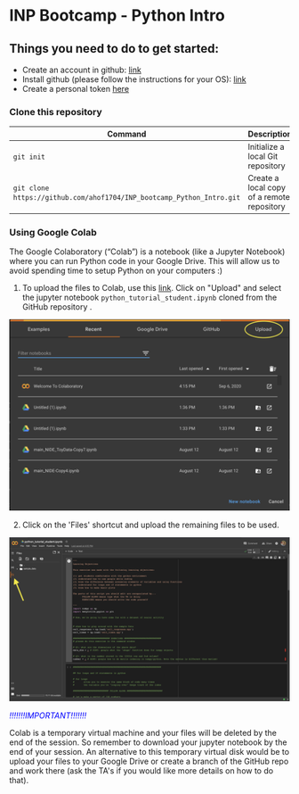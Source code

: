 # INP Bootcamp - Python Intro

## Things you need to do to get started:

- Create an account in github: [link](https://github.com/join) 
- Install github (please follow the instructions for your OS): [link](https://github.com/git-guides/install-git)
- Create a personal token [here](https://docs.github.com/en/github/authenticating-to-github/keeping-your-account-and-data-secure/creating-a-personal-access-token) 

### Clone this repository

| Command | Description |
| ------- | ----------- |
| `git init` | Initialize a local Git repository |
| `git clone https://github.com/ahof1704/INP_bootcamp_Python_Intro.git` | Create a local copy of a remote repository |

### Using Google Colab 
The Google Colaboratory (“Colab”) is a notebook (like a Jupyter Notebook) where you can run Python code in your Google Drive. This will allow us to avoid spending time to setup Python on your computers :) 

1. To upload the files to Colab, use this [link](https://colab.research.google.com/). Click on "Upload" and select the jupyter notebook `python_tutorial_student.ipynb` cloned from the GitHub repository .

![clone](images/colab_img1.png)

2. Click on the 'Files' shortcut and upload the remaining files to be used.

![clone](images/colab_img2.png)

<span style="color:blue">*!!!!!!!IMPORTANT!!!!!!!* </span>

Colab is a temporary virtual machine and your files will be deleted by the end of the session. So remember to download your jupyter notebook by the end of your session. An alternative to this temporary virtual disk would be to upload your files to your Google Drive or create a branch of the GitHub repo and work there (ask the TA's if you would like more details on how to do that).


